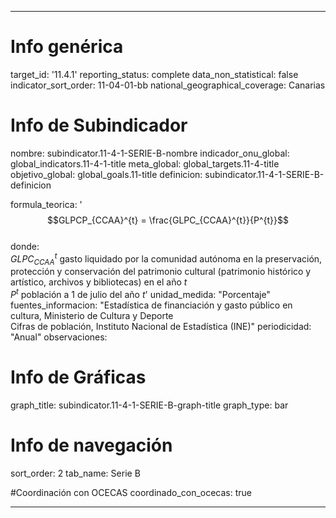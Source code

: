 ---

# Info genérica
target_id: '11.4.1'
reporting_status: complete
data_non_statistical: false
indicator_sort_order: 11-04-01-bb
national_geographical_coverage: Canarias

# Info de Subindicador
nombre: subindicator.11-4-1-SERIE-B-nombre
indicador_onu_global: global_indicators.11-4-1-title
meta_global: global_targets.11-4-title
objetivo_global: global_goals.11-title
definicion: subindicator.11-4-1-SERIE-B-definicion

formula_teorica: '$$GLPCP_{CCAA}^{t} = \frac{GLPC_{CCAA}^{t}}{P^{t}}$$ <br>
donde: <br>
$GLPC_{CCAA}^{t}$ gasto liquidado por la comunidad autónoma en la preservación, protección y conservación del patrimonio cultural (patrimonio histórico y artístico, archivos y bibliotecas) en el año $t$ <br>
$P^{t}$ población a 1 de julio del año $t$'
unidad_medida: "Porcentaje"
fuentes_informacion: "Estadística de financiación y gasto público en cultura, Ministerio de Cultura y Deporte<br>
Cifras de población, Instituto Nacional de Estadística (INE)"
periodicidad: "Anual"
observaciones: 

# Info de Gráficas
graph_title: subindicator.11-4-1-SERIE-B-graph-title
graph_type: bar

# Info de navegación
sort_order: 2
tab_name: Serie B

#Coordinación con OCECAS
coordinado_con_ocecas: true

---
